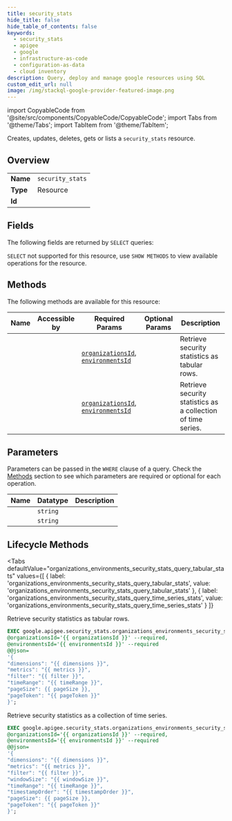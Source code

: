 ```yaml
--- 
title: security_stats
hide_title: false
hide_table_of_contents: false
keywords:
  - security_stats
  - apigee
  - google
  - infrastructure-as-code
  - configuration-as-data
  - cloud inventory
description: Query, deploy and manage google resources using SQL
custom_edit_url: null
image: /img/stackql-google-provider-featured-image.png
---
```


import CopyableCode from '@site/src/components/CopyableCode/CopyableCode';
import Tabs from '@theme/Tabs';
import TabItem from '@theme/TabItem';

Creates, updates, deletes, gets or lists a <code>security_stats</code> resource.

## Overview
<table><tbody>
<tr><td><b>Name</b></td><td><code>security_stats</code></td></tr>
<tr><td><b>Type</b></td><td>Resource</td></tr>
<tr><td><b>Id</b></td><td><CopyableCode code="google.apigee.security_stats" /></td></tr>
</tbody></table>

## Fields

The following fields are returned by `SELECT` queries:

`SELECT` not supported for this resource, use `SHOW METHODS` to view available operations for the resource.


## Methods

The following methods are available for this resource:

<table>
<thead>
    <tr>
    <th>Name</th>
    <th>Accessible by</th>
    <th>Required Params</th>
    <th>Optional Params</th>
    <th>Description</th>
    </tr>
</thead>
<tbody>
<tr>
    <td><a href="#organizations_environments_security_stats_query_tabular_stats"><CopyableCode code="organizations_environments_security_stats_query_tabular_stats" /></a></td>
    <td><CopyableCode code="exec" /></td>
    <td><a href="#parameter-organizationsId"><code>organizationsId</code></a>, <a href="#parameter-environmentsId"><code>environmentsId</code></a></td>
    <td></td>
    <td>Retrieve security statistics as tabular rows.</td>
</tr>
<tr>
    <td><a href="#organizations_environments_security_stats_query_time_series_stats"><CopyableCode code="organizations_environments_security_stats_query_time_series_stats" /></a></td>
    <td><CopyableCode code="exec" /></td>
    <td><a href="#parameter-organizationsId"><code>organizationsId</code></a>, <a href="#parameter-environmentsId"><code>environmentsId</code></a></td>
    <td></td>
    <td>Retrieve security statistics as a collection of time series.</td>
</tr>
</tbody>
</table>

## Parameters

Parameters can be passed in the `WHERE` clause of a query. Check the [Methods](#methods) section to see which parameters are required or optional for each operation.

<table>
<thead>
    <tr>
    <th>Name</th>
    <th>Datatype</th>
    <th>Description</th>
    </tr>
</thead>
<tbody>
<tr id="parameter-environmentsId">
    <td><CopyableCode code="environmentsId" /></td>
    <td><code>string</code></td>
    <td></td>
</tr>
<tr id="parameter-organizationsId">
    <td><CopyableCode code="organizationsId" /></td>
    <td><code>string</code></td>
    <td></td>
</tr>
</tbody>
</table>

## Lifecycle Methods

<Tabs
    defaultValue="organizations_environments_security_stats_query_tabular_stats"
    values={[
        { label: 'organizations_environments_security_stats_query_tabular_stats', value: 'organizations_environments_security_stats_query_tabular_stats' },
        { label: 'organizations_environments_security_stats_query_time_series_stats', value: 'organizations_environments_security_stats_query_time_series_stats' }
    ]}
>
<TabItem value="organizations_environments_security_stats_query_tabular_stats">

Retrieve security statistics as tabular rows.

```sql
EXEC google.apigee.security_stats.organizations_environments_security_stats_query_tabular_stats 
@organizationsId='{{ organizationsId }}' --required, 
@environmentsId='{{ environmentsId }}' --required 
@@json=
'{
"dimensions": "{{ dimensions }}", 
"metrics": "{{ metrics }}", 
"filter": "{{ filter }}", 
"timeRange": "{{ timeRange }}", 
"pageSize": {{ pageSize }}, 
"pageToken": "{{ pageToken }}"
}';
```
</TabItem>
<TabItem value="organizations_environments_security_stats_query_time_series_stats">

Retrieve security statistics as a collection of time series.

```sql
EXEC google.apigee.security_stats.organizations_environments_security_stats_query_time_series_stats 
@organizationsId='{{ organizationsId }}' --required, 
@environmentsId='{{ environmentsId }}' --required 
@@json=
'{
"dimensions": "{{ dimensions }}", 
"metrics": "{{ metrics }}", 
"filter": "{{ filter }}", 
"windowSize": "{{ windowSize }}", 
"timeRange": "{{ timeRange }}", 
"timestampOrder": "{{ timestampOrder }}", 
"pageSize": {{ pageSize }}, 
"pageToken": "{{ pageToken }}"
}';
```
</TabItem>
</Tabs>
